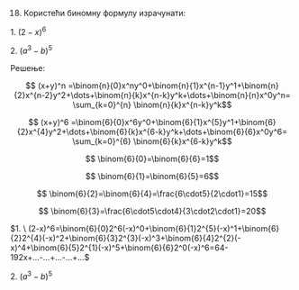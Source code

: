 18. Користећи биномну формулу израчунати:

$1. \ (2-x)^6$

$2. \ (a^3-b)^5$

Решење:

$$ (x+y)^n =\binom{n}{0}x^ny^0+\binom{n}{1}x^{n-1}y^1+\binom{n}{2}x^{n-2}y^2+\dots+\binom{n}{k}x^{n-k}y^k+\dots+\binom{n}{n}x^0y^n= \sum_{k=0}^{n} \binom{n}{k}x^{n-k}y^k$$

$$ (x+y)^6 =\binom{6}{0}x^6y^0+\binom{6}{1}x^{5}y^1+\binom{6}{2}x^{4}y^2+\dots+\binom{6}{k}x^{6-k}y^k+\dots+\binom{6}{6}x^0y^6= \sum_{k=0}^{6} \binom{6}{k}x^{6-k}y^k$$

$$ \binom{6}{0}=\binom{6}{6}=1$$

$$ \binom{6}{1}=\binom{6}{5}=6$$

$$ \binom{6}{2}=\binom{6}{4}=\frac{6\cdot5}{2\cdot1}=15$$

$$ \binom{6}{3}=\frac{6\cdot5\cdot4}{3\cdot2\cdot1}=20$$

$1. \ (2-x)^6=\binom{6}{0}2^6(-x)^0+\binom{6}{1}2^{5}(-x)^1+\binom{6}{2}2^{4}(-x)^2+\binom{6}{3}2^{3}(-x)^3+\binom{6}{4}2^{2}(-x)^4+\binom{6}{5}2^{1}(-x)^5+\binom{6}{6}2^0(-x)^6=64-192x+...-...+...-...+...$

$2. \ (a^3-b)^5$
